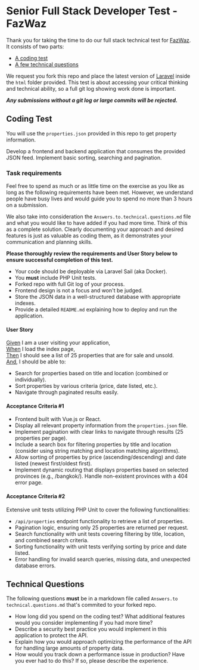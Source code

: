 # Senior Full Stack Developer Test - FazWaz

Thank you for taking the time to do our full stack technical test for [FazWaz](https://www.fazwaz.com). It consists of two parts:
- [A coding test](#task-requirements)
- [A few technical questions](#technical-questions)

We request you fork this repo and place the latest version of [Laravel](https://laravel.com/docs/9.x) inside the `html` folder provided. This test is about accessing your critical thinking and technical ability, so a full git log showing work done is important. 

***Any submissions without a git log or large commits will be rejected.***

## Coding Test
You will use the `properties.json` provided in this repo to get property information. 

Develop a frontend and backend application that consumes the provided JSON feed. Implement basic sorting, searching and pagination.

### Task requirements

Feel free to spend as much or as little time on the exercise as you like as long as the following requirements have been met. However, we understand people have busy lives and would guide you to spend no more than 3 hours on a submission. 

We also take into consideration the `Answers.to.technical.questions.md` file and what you would like to have added if you had more time. Think of this as a complete solution. Clearly documenting your approach and desired features is just as valuable as coding them, as it demonstrates your communication and planning skills.

**Please thoroughly review the requirements and User Story below to ensure successful completion of this test.**

- Your code should be deployable via Laravel Sail (aka Docker).
- You **must** include PHP Unit tests.
- Forked repo with full Git log of your process.
- Frontend design is not a focus and won't be judged.
- Store the JSON data in a well-structured database with appropriate indexes.
- Provide a detailed `README.md` explaining how to deploy and run the application.

#### User Story

<ins>Given</ins> I am a user visiting your application, </br>
<ins>When</ins> I load the index page, </br>
<ins>Then</ins> I should see a list of 25 properties that are for sale and unsold.</br>
<ins>And</ins>, I should be able to:

- Search for properties based on title and location (combined or individually).
- Sort properties by various criteria (price, date listed, etc.).
- Navigate through paginated results easily.

#### Acceptance Criteria #1

- Frontend built with Vue.js or React.
- Display all relevant property information from the `properties.json` file.
- Implement pagination with clear links to navigate through results (25 properties per page).
- Include a search box for filtering properties by title and location (consider using string matching and location matching algorithms).
- Allow sorting of properties by price (ascending/descending) and date listed (newest first/oldest first).
- Implement dynamic routing that displays properties based on selected provinces (e.g., /bangkok/). Handle non-existent provinces with a 404 error page.

#### Acceptance Criteria #2

Extensive unit tests utilizing PHP Unit to cover the following functionalities:

- `/api/properties` endpoint functionality to retrieve a list of properties.
- Pagination logic, ensuring only 25 properties are returned per request.
- Search functionality with unit tests covering filtering by title, location, and combined search criteria.
- Sorting functionality with unit tests verifying sorting by price and date listed.
- Error handling for invalid search queries, missing data, and unexpected database errors.

## Technical Questions

The following questions **must** be in a markdown file called `Answers.to technical.questions.md` that's commited to your forked repo.

- How long did you spend on the coding test? What additional features would you consider implementing if you had more time?
- Describe a security best practice you would implement in this application to protect the API.
- Explain how you would approach optimizing the performance of the API for handling large amounts of property data.
- How would you track down a performance issue in production? Have you ever had to do this? If so, please describe the experience.

